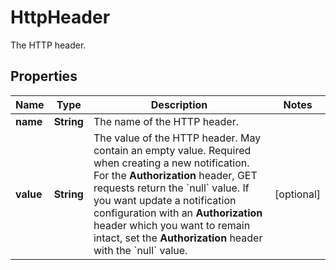 

# HttpHeader

The HTTP header.

## Properties

| Name | Type | Description | Notes |
|------------ | ------------- | ------------- | -------------|
|**name** | **String** | The name of the HTTP header. |  |
|**value** | **String** | The value of the HTTP header. May contain an empty value.    Required when creating a new notification.   For the **Authorization** header, GET requests return the &#x60;null&#x60; value.   If you want update a notification configuration with an **Authorization** header which you want to remain intact, set the **Authorization** header with the &#x60;null&#x60; value. |  [optional] |



